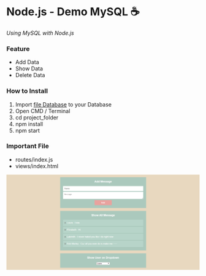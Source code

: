 # Node.js - Demo MySQL :coffee:

*Using MySQL with Node.js*

### Feature
- Add Data
- Show Data
- Delete Data

### How to Install
1. Import [file Database](https://github.com/iamblocksberg/node.js-demo_mysql/blob/master/_File%20Database/awesome_db.sql) to your Database
1. Open CMD / Terminal
1. cd project_folder
1. npm install
1. npm start

### Important File
- routes/index.js
- views/index.html



![Screenshot](_Screenshot/Screenshot_8.png)

